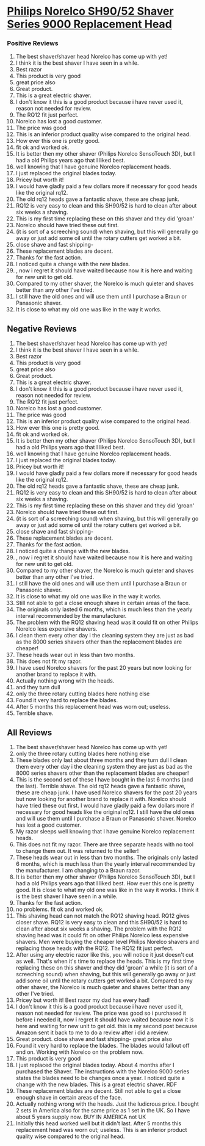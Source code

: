 # [Philips Norelco SH90/52 Shaver Series 9000 Replacement Head](https://products.checkmycream.com/products/Philips-Norelco-SH9052-Shaver-Series-9000-Replacement-Head.html)

### Positive Reviews

<ol>
      <li>The best shaver/shaver head Norelco has come up with yet!</li>
      <li>I think it is the best shaver I have seen in a while.</li>
      <li>Best razor</li>
      <li>This product is very good</li>
      <li>great price also</li>
      <li>Great product.</li>
      <li>This is a great electric shaver.</li>
      <li>I don&#x27;t know it this is a good product because i have never used it, reason not needed for review.</li>
      <li>The RQ12 fit just perfect.</li>
      <li>Norelco has lost a good customer.</li>
      <li>The price was good</li>
      <li>This is an inferior product quality wise compared to the original head.</li>
      <li>How ever this one is pretty good.</li>
      <li>fit ok and worked ok.</li>
      <li>It is better then my other shaver (Philips Norelco SensoTouch 3D), but I had a old Philips years ago that I liked best.</li>
      <li>well knowing that I have genuine Norelco replacement heads.</li>
      <li>I just replaced the original blades today.  </li>
      <li>Pricey but worth it!</li>
      <li>I would have gladly paid a few dollars more if necessary for good heads like the original rq12.</li>
      <li>The old rq12 heads gave a fantastic shave, these are cheap junk.</li>
      <li>RQ12 is very easy to clean and this SH90/52 is hard to clean after about six weeks a shaving.  </li>
      <li>This is my first time replacing these on this shaver and they did &#x27;groan&#x27;</li>
      <li>Norelco should have tried these out first.</li>
      <li>(it is sort of a screeching sound) when shaving, but this will generally go away or just add some oil until the rotary cutters get worked a bit.</li>
      <li>close shave and fast shipping-</li>
      <li>These replacement blades are decent.</li>
      <li>Thanks for the fast action.</li>
      <li>I noticed quite a change with the new blades.  </li>
      <li>, now i regret it should have waited because now it is here and waiting for new unit to get old.</li>
      <li>Compared to my other shaver, the Norelco is much quieter and shaves better than any other I&#x27;ve tried.</li>
      <li>I still have the old ones and will use them until I purchase a Braun or Panasonic shaver.</li>
      <li>It is close to what my old one was like in the way it works.</li>
</ol>


<h2>Negative Reviews</h2>
<ol>
<li> The best shaver/shaver head Norelco has come up with yet!</li>
<li> I think it is the best shaver I have seen in a while.</li>
<li> Best razor</li>
<li> This product is very good</li>
<li> great price also</li>
<li> Great product.</li>
<li> This is a great electric shaver.</li>
<li> I don&#x27;t know it this is a good product because i have never used it, reason not needed for review.</li>
<li> The RQ12 fit just perfect.</li>
<li> Norelco has lost a good customer.</li>
<li> The price was good</li>
<li> This is an inferior product quality wise compared to the original head.</li>
<li> How ever this one is pretty good.</li>
<li> fit ok and worked ok.</li>
<li> It is better then my other shaver (Philips Norelco SensoTouch 3D), but I had a old Philips years ago that I liked best.</li>
<li> well knowing that I have genuine Norelco replacement heads.</li>
<li> I just replaced the original blades today.  </li>
<li> Pricey but worth it!</li>
<li> I would have gladly paid a few dollars more if necessary for good heads like the original rq12.</li>
<li> The old rq12 heads gave a fantastic shave, these are cheap junk.</li>
<li> RQ12 is very easy to clean and this SH90/52 is hard to clean after about six weeks a shaving.  </li>
<li> This is my first time replacing these on this shaver and they did &#x27;groan&#x27;</li>
<li> Norelco should have tried these out first.</li>
<li> (it is sort of a screeching sound) when shaving, but this will generally go away or just add some oil until the rotary cutters get worked a bit.</li>
<li> close shave and fast shipping-</li>
<li> These replacement blades are decent.</li>
<li> Thanks for the fast action.</li>
<li> I noticed quite a change with the new blades.  </li>
<li> , now i regret it should have waited because now it is here and waiting for new unit to get old.</li>
<li> Compared to my other shaver, the Norelco is much quieter and shaves better than any other I&#x27;ve tried.</li>
<li> I still have the old ones and will use them until I purchase a Braun or Panasonic shaver.</li>
<li> It is close to what my old one was like in the way it works.</li>
<li> Still not able to get a close enough shave in certain areas of the face.</li>
<li> The originals only lasted 6 months, which is much less than the yearly interval recommended by the manufacturer.  </li>
<li> The problem with the RQ12 shaving head was it could fit on other Philips Norelco less expensive shavers.  </li>
<li> I clean them every other day i the cleaning system they are just as bad as the 8000  series shavers other than the replacement blades are cheaper!</li>
<li> These heads wear out in less than two months.  </li>
<li> This does not fit my razor.</li>
<li> I have used Norelco shavers for the past 20 years but now looking for another brand to replace it with.</li>
<li> Actually nothing wrong with the heads.</li>
<li> and they turn dull</li>
<li> only the three rotary cutting blades here nothing else</li>
<li> Found it very hard to replace the blades.</li>
<li> After 5 months this replacement head was worn out; useless.</li>
<li> Terrible shave.</li>
</ol>

<h2>All Reviews</h2>

<ol>
    <li> The best shaver/shaver head Norelco has come up with yet!</li>
    <li> only the three rotary cutting blades here nothing else</li>
    <li> These blades only last about three months and they turn dull I clean them every other day i the cleaning system they are just as bad as the 8000  series shavers other than the replacement blades are cheaper!</li>
    <li> This is the second set of these I have bought in the last 6 months (and the last). Terrible shave. The old rq12 heads gave a fantastic shave, these are cheap junk. I have used Norelco shavers for the past 20 years but now looking for another brand to replace it with. Norelco should have tried these out first. I would have gladly paid a few dollars more if necessary for good heads like the original rq12. I still have the old ones and will use them until I purchase a Braun or Panasonic shaver. Norelco has lost a good customer.</li>
    <li> My razor sleeps well knowing that I have genuine Norelco replacement heads.</li>
    <li> This does not fit my razor. There are three separate heads with no tool to change them out. It was returned to the seller!</li>
    <li> These heads wear out in less than two months.  The originals only lasted 6 months, which is much less than the yearly interval recommended by the manufacturer.  I am changing to a Braun razor.</li>
    <li> It is better then my other shaver (Philips Norelco SensoTouch 3D), but I had a old Philips years ago that I liked best. How ever this one is pretty good. It is close to what my old one was like in the way it works. I think it is the best shaver I have seen in a while.</li>
    <li> Thanks for the fast action.</li>
    <li> no problems. fit ok and worked ok.</li>
    <li> This shaving head can not match the RQ12 shaving head.  RQ12 gives closer shave.  RQ12 is very easy to clean and this SH90/52 is hard to clean after about six weeks a shaving.  The problem with the RQ12 shaving head was it could fit on other Philips Norelco less expensive shavers.  Men were  buying the cheaper level Philips Norelco shavers and replacing those heads with the RQ12.  The RQ12 fit just perfect.</li>
    <li> After using any electric razor like this, you will notice it just doesn&#x27;t cut as well. That&#x27;s when it&#x27;s time to replace the heads. This is my first time replacing these on this shaver and they did &#x27;groan&#x27; a while (it is sort of a screeching sound) when shaving, but this will generally go away or just add some oil until the rotary cutters get worked a bit. Compared to my other shaver, the Norelco is much quieter and shaves better than any other I&#x27;ve tried.</li>
    <li> Pricey but worth it! Best razor my dad has every had!</li>
    <li> I don&#x27;t know it this is a good product because i have never used it, reason not needed for review. The price was good so i purchased it before i needed it, now i regret it should have waited because now it is here and waiting for new unit to get old. this is my second post because Amazon sent it back to me to do a review after i did a review.</li>
    <li> Great product. close shave and fast shipping- great price also</li>
    <li> Found it very hard to replace the blades. The blades would fallout off and on. Working with Norelco on the problem now.</li>
    <li> This product is very good</li>
    <li> I just replaced the original blades today.  About 4 months after I purchased the Shaver.  The instructions with the Norelco 9000 series states the blades need to be changes once a year.  I noticed quite a change with the new blades.  This is a great electric shaver. RDF</li>
    <li> These replacement blades are decent. Still not able to get a close enough shave in certain areas of the face.</li>
    <li> Actually nothing wrong with the heads. Just the ludicrous price. I bought 2 sets in America also for the same price as 1 set in the UK. So I have about 5 years supply now. BUY IN AMERICA not UK</li>
    <li> Initially this head worked well but it didn&#x27;t last. After 5 months this replacement head was worn out; useless. This is an inferior product quality wise compared to the original head.</li>
</ol>




